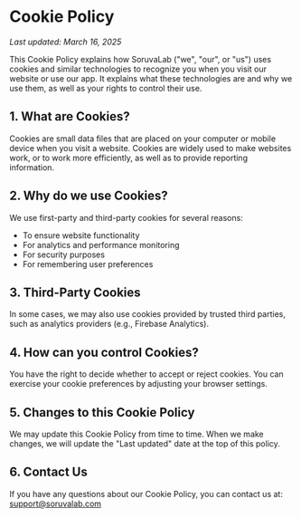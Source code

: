 # Cookie Policy

_Last updated: March 16, 2025_

This Cookie Policy explains how SoruvaLab ("we", "our", or "us") uses cookies and similar technologies to recognize you when you visit our website or use our app. It explains what these technologies are and why we use them, as well as your rights to control their use.

## 1. What are Cookies?
Cookies are small data files that are placed on your computer or mobile device when you visit a website. Cookies are widely used to make websites work, or to work more efficiently, as well as to provide reporting information.

## 2. Why do we use Cookies?
We use first-party and third-party cookies for several reasons:
- To ensure website functionality
- For analytics and performance monitoring
- For security purposes
- For remembering user preferences

## 3. Third-Party Cookies
In some cases, we may also use cookies provided by trusted third parties, such as analytics providers (e.g., Firebase Analytics).

## 4. How can you control Cookies?
You have the right to decide whether to accept or reject cookies. You can exercise your cookie preferences by adjusting your browser settings.

## 5. Changes to this Cookie Policy
We may update this Cookie Policy from time to time. When we make changes, we will update the "Last updated" date at the top of this policy.

## 6. Contact Us
If you have any questions about our Cookie Policy, you can contact us at:  
support@soruvalab.com
